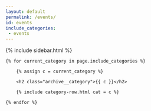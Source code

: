 ```yaml
---
layout: default
permalink: /events/
id: events
include_categories:
 - events
---
```


<div id="main" role="main">
  {% include sidebar.html %}

  <div id="{{ page.id }}">

    {% for current_category in page.include_categories %}

        {% assign c = current_category %}

        <h2 class="archive__category">{{ c }}</h2>

        {% include category-row.html cat = c %}

    {% endfor %}


  </div>
</div>